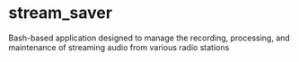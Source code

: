 # stream_saver
Bash-based application designed to manage the recording, processing, and maintenance of streaming audio from various radio stations
